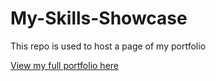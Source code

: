 # My-Skills-Showcase
This repo is used to host a page of my portfolio

[View my full portfolio here](https://akshaysworklife.bio.link/)

